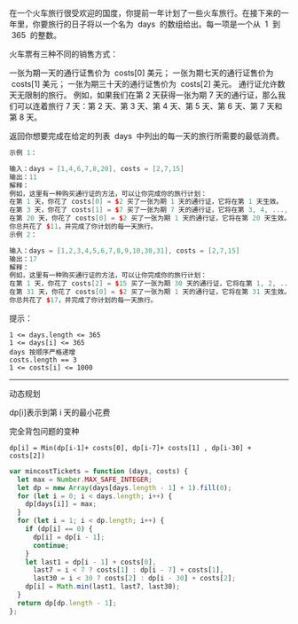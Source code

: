在一个火车旅行很受欢迎的国度，你提前一年计划了一些火车旅行。在接下来的一年里，你要旅行的日子将以一个名为  days  的数组给出。每一项是一个从  1  到  365  的整数。

火车票有三种不同的销售方式：

一张为期一天的通行证售价为  costs[0] 美元；
一张为期七天的通行证售价为  costs[1] 美元；
一张为期三十天的通行证售价为  costs[2] 美元。
通行证允许数天无限制的旅行。 例如，如果我们在第 2 天获得一张为期 7 天的通行证，那么我们可以连着旅行 7 天：第 2 天、第 3 天、第 4 天、第 5 天、第 6 天、第 7 天和第 8 天。

返回你想要完成在给定的列表  days  中列出的每一天的旅行所需要的最低消费。

```cpp
示例 1：

输入：days = [1,4,6,7,8,20], costs = [2,7,15]
输出：11
解释：
例如，这里有一种购买通行证的方法，可以让你完成你的旅行计划：
在第 1 天，你花了 costs[0] = $2 买了一张为期 1 天的通行证，它将在第 1 天生效。
在第 3 天，你花了 costs[1] = $7 买了一张为期 7 天的通行证，它将在第 3, 4, ..., 9 天生效。
在第 20 天，你花了 costs[0] = $2 买了一张为期 1 天的通行证，它将在第 20 天生效。
你总共花了 $11，并完成了你计划的每一天旅行。
示例 2：

输入：days = [1,2,3,4,5,6,7,8,9,10,30,31], costs = [2,7,15]
输出：17
解释：
例如，这里有一种购买通行证的方法，可以让你完成你的旅行计划：
在第 1 天，你花了 costs[2] = $15 买了一张为期 30 天的通行证，它将在第 1, 2, ..., 30 天生效。
在第 31 天，你花了 costs[0] = $2 买了一张为期 1 天的通行证，它将在第 31 天生效。
你总共花了 $17，并完成了你计划的每一天旅行。
```

提示：

```tr
1 <= days.length <= 365
1 <= days[i] <= 365
days 按顺序严格递增
costs.length == 3
1 <= costs[i] <= 1000
```

---

动态规划

dp[i]表示到第 i 天的最小花费

完全背包问题的变种

`dp[i] = Min(dp[i-1]+ costs[0], dp[i-7]+ costs[1] , dp[i-30] + costs[2])`

```javascript
var mincostTickets = function (days, costs) {
  let max = Number.MAX_SAFE_INTEGER;
  let dp = new Array(days[days.length - 1] + 1).fill(0);
  for (let i = 0; i < days.length; i++) {
    dp[days[i]] = max;
  }
  for (let i = 1; i < dp.length; i++) {
    if (dp[i] == 0) {
      dp[i] = dp[i - 1];
      continue;
    }
    let last1 = dp[i - 1] + costs[0],
      last7 = i < 7 ? costs[1] : dp[i - 7] + costs[1],
      last30 = i < 30 ? costs[2] : dp[i - 30] + costs[2];
    dp[i] = Math.min(last1, last7, last30);
  }
  return dp[dp.length - 1];
};
```
